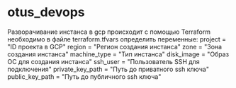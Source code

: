 # otus_devops
Разворачивание инстанса в gcp происходит с помощью Terraform
необходимо в файле terraform.tfvars определить переменные:
project = "ID проекта в GCP"
region = "Регион создания инстанса"
zone = "Зона создания инстанса"
machine_type = "Тип инстанса"
disk_image = "Образ ОС для создания инстанса"
ssh_user = "Пользователь SSH для подключения"
private_key_path = "Путь до приватного ssh ключа"
public_key_path = "Путь до публичного ssh ключа"


